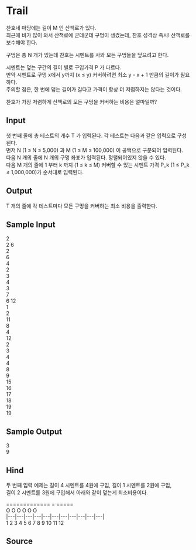 # Trail

찬호네 마당에는 길이 M 인 산책로가 있다.  
최근에 비가 많이 와서 산책로에 군데군데 구멍이 생겼는데, 찬호 성격상 즉시! 산책로를 보수해야 한다.

구멍은 총 N 개가 있는데 찬호는 시멘트를 사와 모든 구멍들을 덮으려고 한다.

시멘트는 덮는 구간의 길이 별로 구입가격 P 가 다르다.  
만약 시멘트로 구멍 x에서 y까지 (x ≤ y) 커버하려면 최소 y - x + 1 만큼의 길이가 필요하다.  
주의할 점은, 한 번에 덮는 길이가 길다고 가격이 항상 더 저렴하지는 않다는 것이다.

찬호가 가장 저렴하게 산책로의 모든 구멍을 커버하는 비용은 얼마일까?

## Input

첫 번째 줄에 총 테스트의 개수 T 가 입력된다. 각 테스트는 다음과 같은 입력으로 구성된다.  
먼저 N (1 ≤ N ≤ 5,000) 과 M (1 ≤ M ≤ 100,000) 이 공백으로 구분되어 입력된다.  
다음 N 개의 줄에 N 개의 구멍 좌표가 입력된다. 정렬되어있지 않을 수 있다.  
다음 M 개의 줄에 1 부터 k 까지 (1 ≤ k ≤ M) 커버할 수 있는 시멘트 가격 P_k (1 ≤ P_k ≤ 1,000,000)가 순서대로 입력된다.

## Output

T 개의 줄에 각 테스트마다 모든 구멍을 커버하는 최소 비용을 출력한다.

## Sample Input

2  
2 6  
2  
6  
4  
2  
3  
4  
3  
7  
6 12  
1  
2  
11  
8  
4  
12  
2  
3  
4  
4  
8  
9  
15  
16  
17  
18  
19  
19

## Sample Output

3  
9

## Hind

두 번째 입력 예제는 길이 4 시멘트를 4원에 구입, 길이 1 시멘트를 2원에 구입,  
길이 2 시멘트를 3원에 구입해서 아래와 같이 덮는게 최소비용이다.

=============               =           =====  
O   O       O               O           O   O  
|---|---|---|---|---|---|---|---|---|---|---|  
1   2   3   4   5   6   7   8   9  10  11  12

## Source
